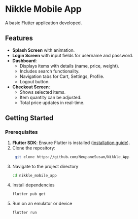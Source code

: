 # Nikkle Mobile App

A basic Flutter application developed.

## Features

- **Splash Screen** with animation.
- **Login Screen** with input fields for username and password.
- **Dashboard**:
  - Displays items with details (name, price, weight).
  - Includes search functionality.
  - Navigation tabs for Cart, Settings, Profile.
  - Logout button.
- **Checkout Screen**:
  - Shows selected items.
  - Item quantity can be adjusted.
  - Total price updates in real-time.

## Getting Started

### Prerequisites

1. **Flutter SDK**: Ensure Flutter is installed ([installation guide](https://flutter.dev/docs/get-started/install)).
2. Clone the repository:
   ```bash
    git clone https://github.com/NeupaneSusan/Nikkle_App
3. Navigate to the project directory
    ```bash
    cd nikkle_mobile_app
4. Install dependencies
    ```bash
    flutter pub get
5. Run on an emulator or device
    ```bash
    flutter run
  